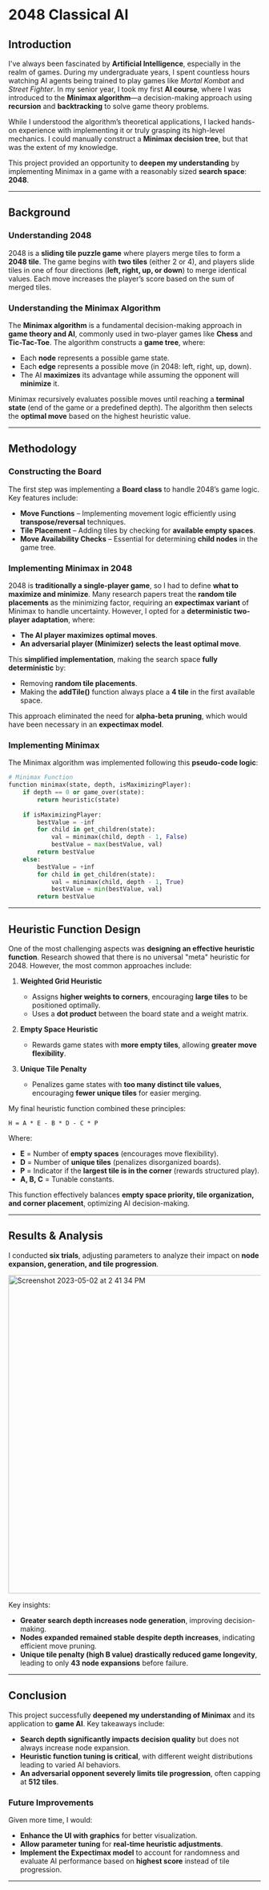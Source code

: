 # **2048 Classical AI**  

## **Introduction**  

I've always been fascinated by **Artificial Intelligence**, especially in the realm of games. During my undergraduate years, I spent countless hours watching AI agents being trained to play games like *Mortal Kombat* and *Street Fighter*. In my senior year, I took my first **AI course**, where I was introduced to the **Minimax algorithm**—a decision-making approach using **recursion** and **backtracking** to solve game theory problems.  

While I understood the algorithm’s theoretical applications, I lacked hands-on experience with implementing it or truly grasping its high-level mechanics. I could manually construct a **Minimax decision tree**, but that was the extent of my knowledge.  

This project provided an opportunity to **deepen my understanding** by implementing Minimax in a game with a reasonably sized **search space**: **2048**.  

---  

## **Background**  

### **Understanding 2048**  

2048 is a **sliding tile puzzle game** where players merge tiles to form a **2048 tile**. The game begins with **two tiles** (either 2 or 4), and players slide tiles in one of four directions (**left, right, up, or down**) to merge identical values. Each move increases the player’s score based on the sum of merged tiles.  

### **Understanding the Minimax Algorithm**  

The **Minimax algorithm** is a fundamental decision-making approach in **game theory and AI**, commonly used in two-player games like **Chess** and **Tic-Tac-Toe**. The algorithm constructs a **game tree**, where:  

- Each **node** represents a possible game state.  
- Each **edge** represents a possible move (in 2048: left, right, up, down).  
- The AI **maximizes** its advantage while assuming the opponent will **minimize** it.  

Minimax recursively evaluates possible moves until reaching a **terminal state** (end of the game or a predefined depth). The algorithm then selects the **optimal move** based on the highest heuristic value.  

---  

## **Methodology**  

### **Constructing the Board**  

The first step was implementing a **Board class** to handle 2048’s game logic. Key features include:  

- **Move Functions** – Implementing movement logic efficiently using **transpose/reversal** techniques.  
- **Tile Placement** – Adding tiles by checking for **available empty spaces**.  
- **Move Availability Checks** – Essential for determining **child nodes** in the game tree.  

### **Implementing Minimax in 2048**  

2048 is **traditionally a single-player game**, so I had to define **what to maximize and minimize**. Many research papers treat the **random tile placements** as the minimizing factor, requiring an **expectimax variant** of Minimax to handle uncertainty. However, I opted for a **deterministic two-player adaptation**, where:  

- **The AI player maximizes optimal moves**.  
- **An adversarial player (Minimizer) selects the least optimal move**.  

This **simplified implementation**, making the search space **fully deterministic** by:  

- Removing **random tile placements**.  
- Making the **addTile()** function always place a **4 tile** in the first available space.  

This approach eliminated the need for **alpha-beta pruning**, which would have been necessary in an **expectimax model**.  

### **Implementing Minimax**  

The Minimax algorithm was implemented following this **pseudo-code logic**:  

```python
# Minimax Function
function minimax(state, depth, isMaximizingPlayer):
    if depth == 0 or game_over(state):
        return heuristic(state)
    
    if isMaximizingPlayer:
        bestValue = -inf
        for child in get_children(state):
            val = minimax(child, depth - 1, False)
            bestValue = max(bestValue, val)
        return bestValue
    else:
        bestValue = +inf
        for child in get_children(state):
            val = minimax(child, depth - 1, True)
            bestValue = min(bestValue, val)
        return bestValue
```  

---  

## **Heuristic Function Design**  

One of the most challenging aspects was **designing an effective heuristic function**. Research showed that there is no universal "meta" heuristic for 2048. However, the most common approaches include:  

1. **Weighted Grid Heuristic**  
   - Assigns **higher weights to corners**, encouraging **large tiles** to be positioned optimally.  
   - Uses a **dot product** between the board state and a weight matrix.  

2. **Empty Space Heuristic**  
   - Rewards game states with **more empty tiles**, allowing **greater move flexibility**.  

3. **Unique Tile Penalty**  
   - Penalizes game states with **too many distinct tile values**, encouraging **fewer unique tiles** for easier merging.  

My final heuristic function combined these principles:  

```
H = A * E - B * D - C * P
```

Where:  

- **E** = Number of **empty spaces** (encourages move flexibility).  
- **D** = Number of **unique tiles** (penalizes disorganized boards).  
- **P** = Indicator if the **largest tile is in the corner** (rewards structured play).  
- **A, B, C** = Tunable constants.  

This function effectively balances **empty space priority, tile organization, and corner placement**, optimizing AI decision-making.  

---  

## **Results & Analysis**  

I conducted **six trials**, adjusting parameters to analyze their impact on **node expansion, generation, and tile progression**.  

<img width="635" alt="Screenshot 2023-05-02 at 2 41 34 PM" src="https://user-images.githubusercontent.com/120329214/235757295-0a42897c-cbc8-47c3-8089-649d8a81edf7.png">

Key insights:  

- **Greater search depth increases node generation**, improving decision-making.  
- **Nodes expanded remained stable despite depth increases**, indicating efficient move pruning.  
- **Unique tile penalty (high B value) drastically reduced game longevity**, leading to only **43 node expansions** before failure.  

---  

## **Conclusion**  

This project successfully **deepened my understanding of Minimax** and its application to **game AI**. Key takeaways include:  

- **Search depth significantly impacts decision quality** but does not always increase node expansion.  
- **Heuristic function tuning is critical**, with different weight distributions leading to varied AI behaviors.  
- **An adversarial opponent severely limits tile progression**, often capping at **512 tiles**.  

### **Future Improvements**  

Given more time, I would:  

- **Enhance the UI with graphics** for better visualization.  
- **Allow parameter tuning** for **real-time heuristic adjustments**.  
- **Implement the Expectimax model** to account for randomness and evaluate AI performance based on **highest score** instead of tile progression.  

---

